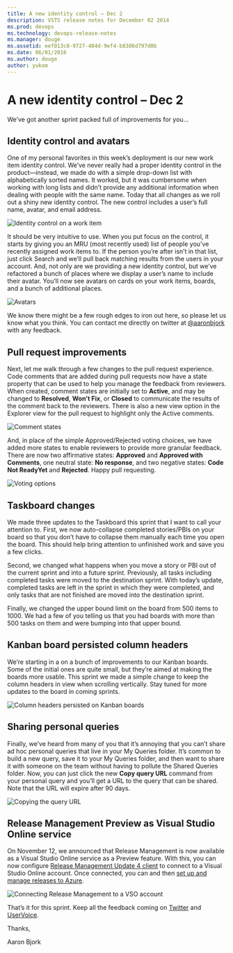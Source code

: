 ```yaml
---
title: A new identity control – Dec 2
description: VSTS release notes for December 02 2014
ms.prod: devops
ms.technology: devops-release-notes
ms.manager: douge
ms.assetid: eef013c8-9727-404d-9ef4-b8386d797d0b
ms.date: 06/01/2016
ms.author: douge
author: yukom
---
```


# A new identity control – Dec 2

We’ve got another sprint packed full of improvements for you…

## Identity control and avatars

One of my personal favorites in this week’s deployment is our new work item identity control. We’ve never really had a proper identity control in the product—instead, we made do with a simple drop-down list with alphabetically sorted names. It worked, but it was cumbersome when working with long lists and didn’t provide any additional information when dealing with people with the same name. Today that all changes as we roll out a shiny new identity control. The new control includes a user’s full name, avatar, and email address.

![Identity control on a work item](_img/12_02_01.png)

It should be very intuitive to use. When you put focus on the control, it starts by giving you an MRU (most recently used) list of people you’ve recently assigned work items to. If the person you’re after isn’t in that list, just click Search and we’ll pull back matching results from the users in your account. And, not only are we providing a new identity control, but we’ve refactored a bunch of places where we display a user’s name to include their avatar. You’ll now see avatars on cards on your work items, boards, and a bunch of additional places.

![Avatars](_img/12_02_02.png)

We know there might be a few rough edges to iron out here, so please let us know what you think. You can contact me directly on twitter at [@aaronbjork](http://twitter.com/aaronbjork) with any feedback.

## Pull request improvements

Next, let me walk through a few changes to the pull request experience. Code comments that are added during pull requests now have a state property that can be used to help you manage the feedback from reviewers. When created, comment states are initially set to **Active**, and may be changed to **Resolved**, **Won't Fix**, or **Closed** to communicate the results of the comment back to the reviewers. There is also a new view option in the Explorer view for the pull request to highlight only the Active comments.

![Comment states](_img/12_02_03.png)

And, in place of the simple Approved/Rejected voting choices, we have added more states to enable reviewers to provide more granular feedback. There are now two affirmative states: **Approved** and **Approved with Comments**, one neutral state: **No response**, and two negative states: **Code Not ReadyYet** and **Rejected**. Happy pull requesting.

![Voting options](_img/12_02_04.png)

## Taskboard changes

We made three updates to the Taskboard this sprint that I want to call your attention to. First, we now auto-collapse completed stories/PBIs on your board so that you don’t have to collapse them manually each time you open the board. This should help bring attention to unfinished work and save you a few clicks.

Second, we changed what happens when you move a story or PBI out of the current sprint and into a future sprint. Previously, all tasks including completed tasks were moved to the destination sprint. With today’s update, completed tasks are left in the sprint in which they were completed, and only tasks that are not finished are moved into the destination sprint.

Finally, we changed the upper bound limit on the board from 500 items to 1000. We had a few of you telling us that you had boards with more than 500 tasks on them and were bumping into that upper bound.

## Kanban board persisted column headers

We’re starting in a on a bunch of improvements to our Kanban boards. Some of the initial ones are quite small, but they’re aimed at making the boards more usable. This sprint we made a simple change to keep the column headers in view when scrolling vertically. Stay tuned for more updates to the board in coming sprints.

![Column headers persisted on Kanban boards](_img/12_02_05.png)

## Sharing personal queries

Finally, we’ve heard from many of you that it’s annoying that you can’t share ad hoc personal queries that live in your My Queries folder. It’s common to build a new query, save it to your My Queries folder, and then want to share it with someone on the team without having to pollute the Shared Queries folder. Now, you can just click the new **Copy query URL** command from your personal query and you’ll get a URL to the query that can be shared. Note that the URL will expire after 90 days.

![Copying the query URL](_img/12_02_06.png)

## Release Management Preview as Visual Studio Online service

On November 12, we announced that Release Management is now available as a Visual Studio Online service as a Preview feature. With this, you can now configure [Release Management Update 4 client](http://go.microsoft.com/?linkid=9843000) to connect to a Visual Studio Online account. Once connected, you can and then [set up and manage releases to Azure](http://blogs.msdn.com/b/visualstudioalm/archive/2014/11/11/using-release-management-vso-service-to-manage-releases.aspx).

![Connecting Release Management to a VSO account](_img/12_02_07.png)

That’s it for this sprint. Keep all the feedback coming on [Twitter](https://twitter.com/VisualStudio) and [UserVoice](https://visualstudio.uservoice.com/forums/330519-vso).

Thanks,

Aaron Bjork